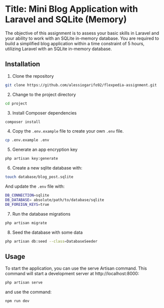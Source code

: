 # Title: Mini Blog Application with Laravel and SQLite (Memory)

The objective of this assignment is to assess your basic skills in Laravel and your ability to work with an SQLite in-memory database. You are required to build a simplified blog application within a time constraint of 5 hours, utilizing Laravel with an SQLite in-memory database.

## Installation

1. Clone the repository
```bash
git clone https://github.com/alessiogarifo92/flexpedia-assignment.git
```
2. Change to the project directory
```bash
cd project
```
3. Install Composer dependencies
```bash
composer install
```
4. Copy the `.env.example` file to create your own `.env` file.
```bash
cp .env.example .env
```
5. Generate an app encryption key
```bash
php artisan key:generate
```
6. Create a new sqlite database with:

```bash
touch database/blog_post.sqlite
```

 And update the `.env` file with:
 ```bash
 DB_CONNECTION=sqlite
 DB_DATABASE= absolute/path/to/database/sqlite
 DB_FOREIGN_KEYS=true
```

7. Run the database migrations
```bash
php artisan migrate
```
8. Seed the database with some data
```bash
php artisan db:seed --class=DatabaseSeeder
```

## Usage

To start the application, you can use the serve Artisan command. This command will start a development server at http://localhost:8000:
```bash
php artisan serve
```

and use the command:
```bash
npm run dev
```

